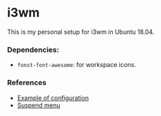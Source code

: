 # i3wm

This is my personal setup for i3wm in Ubuntu 18.04.

### Dependencies:

- `fonst-font-awesome`: for workspace icons.

### References

- [Example of configuration](https://github.com/addy-dclxvi/i3-starterpack/tree/8f18c0dc22bd0fb48eb9f5b9b7812627552a2107)
- [Suspend menu](https://faq.i3wm.org/question/239/how-do-i-suspendlockscreen-and-logout/)
